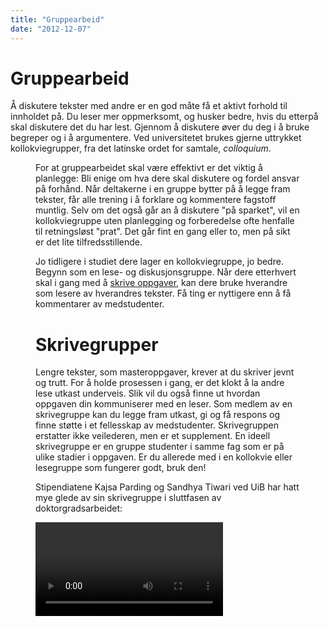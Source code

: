 ```yaml
---
title: "Gruppearbeid"
date: "2012-12-07"
---
```


# Gruppearbeid 

Å diskutere tekster med andre er en god måte få et aktivt forhold til innholdet på. Du leser mer oppmerksomt, og husker bedre, hvis du etterpå skal diskutere det du har lest. Gjennom å diskutere øver du deg i å bruke begreper og i å argumentere. Ved universitetet brukes gjerne uttrykket kollokviegrupper, fra det latinske ordet for samtale, _colloquium_. 

<Figure
  src="/images/kategori_studier5-1.jpg"
  alt="Fire studenter diskuterer en akademisk tekst"
  caption="Kollokvie. Ill.foto: NHH"
  type="right"
/>

For at gruppearbeidet skal være effektivt er det viktig å planlegge: Bli enige om hva dere skal diskutere og fordel ansvar på forhånd. Når deltakerne i en gruppe bytter på å legge fram tekster, får alle trening i å forklare og kommentere fagstoff muntlig. Selv om det også går an å diskutere "på sparket", vil en kollokviegruppe uten planlegging og forberedelse ofte henfalle til retningsløst "prat". Det går fint en gang eller to, men på sikt er det lite tilfredsstillende.

Jo tidligere i studiet dere lager en kollokviegruppe, jo bedre. Begynn som en lese- og diskusjonsgruppe. Når dere etterhvert skal i gang med å [skrive oppgaver](?p=1216), kan dere bruke hverandre som lesere av hverandres tekster. Få ting er nyttigere enn å få kommentarer av medstudenter.


# Skrivegrupper

Lengre tekster, som masteroppgaver, krever at du skriver jevnt og trutt. For å holde prosessen i gang, er det klokt å la andre lese utkast underveis. Slik vil du også finne ut hvordan oppgaven din kommuniserer med en leser. Som medlem av en skrivegruppe kan du legge fram utkast, gi og få respons og finne støtte i et fellesskap av medstudenter. Skrivegruppen erstatter ikke veilederen, men er et supplement. En ideell skrivegruppe er en gruppe studenter i samme fag som er på ulike stadier i oppgaven. Er du allerede med i en kollokvie eller lesegruppe som fungerer godt, bruk den!

Stipendiatene Kajsa Parding og Sandhya Tiwari ved UiB har hatt mye glede av sin skrivegruppe i sluttfasen av doktorgradsarbeidet:

<Video id="pbH-PqsYxK8" />

## Hvordan gi og ta imot tilbakemelding i skrivegrupper?

Det er meningen at du skal gi innspill til andres ideer og få tilbakemeldinger på egne. Noen ganger kan det være vel så lærerikt å kommentere som å få respons. Grunnen er at du lærer mye om å skrive ved å analysere andres tekster, og sette ord på det du ser. Tekstene kan være mer eller mindre ferdige. Før du leverer en tekst til skrivegruppa:

- Informer leserne om hvilken type tekst det er, og hvor den skal inn i oppgaven.
- Gi melding på forhånd om det er spesielle ting i teksten du ønsker tilbakemelding på.

::: oppgave Når du leser og gir tilbakemelding, tenk på:

- Les teksten på forhånd.
- Forbered og formuler kommentarene dine skriftlig.
- Ta gjerne utgangspunkt i skriverens behov (se nedenfor).
- Begynn med det du oppfatter som tekstens hovedbudskap. 
- Begynn med det positive. Det fins alltid noe godt i en tekst som forfatteren kan videreutvikle.
- Fortell hva du synes forfatteren har lykkes med, og hvorfor det fungerer. Uspesifisert ros er ikke til noen nytte.
- Hvis noe oppleves som uklart, spør om det kunne vært formulert på en annen måte i stedet for å bare kritisere.
- Husk at det å levere fra seg en tekst til andre kan være et stort steg å ta for medstudenten din, så les godt og grundig, og gi konstruktive kommentarer.

God tilbakemelding er konkret, konstruktiv og kjærlig.
::: 

::: oppgave Når du mottar tilbakemelding:

- Be gjerne om tilbakemeldinger som passer for det stadiet du er (idéfase, argumentasjon, finpuss). 
- Vær åpen for kommentarene de andre medlemmene av skrivegruppa gir. Husk at de har lagt arbeid i å forstå teksten din.
- Lytt, og skriv ned kommentarene i stedet for å argumentere eller forsvare deg. Selv om du ikke er enig i kommentarene, gjenspeiler de en leseropplevelse som du kan ta hensyn til i det videre arbeidet. Det nye utkastet blir ditt svar.
- En tekst kan alltid bli bedre. Når teksten din blir lest av andre, får du et større perspektiv på muligheter i teksten din.
- Det er du som bestemmer over din tekst. Ta hensyn til kommentarene du mener er relevante, og overse resten.
::: 

Avtal å møtes jevnlig, og møt alltid forberedt. Som medlem av en skrivegruppe får du en uvurderlig drahjelp i oppgavearbeidet. Og når innlevering står for døra, vet du hvor du kan henvende deg for å få en siste gjennomlesning.

<Figure
  src="/images/studentgruppe6.jpg"
  alt="Gruppe studenter som skriver sammen"
  caption="Skrivegrupper, Ill.foto: UiB"
  type="right"
/>




